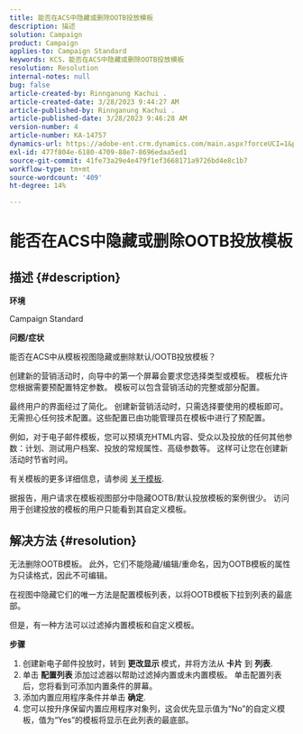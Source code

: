 ```yaml
---
title: 能否在ACS中隐藏或删除OOTB投放模板
description: 描述
solution: Campaign
product: Campaign
applies-to: Campaign Standard
keywords: KCS，能否在ACS中隐藏或删除OOTB投放模板
resolution: Resolution
internal-notes: null
bug: false
article-created-by: Rinnganung Kachui .
article-created-date: 3/28/2023 9:44:27 AM
article-published-by: Rinnganung Kachui .
article-published-date: 3/28/2023 9:46:28 AM
version-number: 4
article-number: KA-14757
dynamics-url: https://adobe-ent.crm.dynamics.com/main.aspx?forceUCI=1&pagetype=entityrecord&etn=knowledgearticle&id=aca4791c-4dcd-ed11-b596-6045bd006704
exl-id: 477f804e-6180-4709-88e7-8696edaa5ed1
source-git-commit: 41fe73a29e4e479f1ef3668171a9726bd4e8c1b7
workflow-type: tm+mt
source-wordcount: '409'
ht-degree: 14%

---
```


# 能否在ACS中隐藏或删除OOTB投放模板

## 描述 {#description}


<b>环境</b>

Campaign Standard



<b>问题/症状</b>

能否在ACS中从模板视图隐藏或删除默认/OOTB投放模板？



创建新的营销活动时，向导中的第一个屏幕会要求您选择类型或模板。 模板允许您根据需要预配置特定参数。 模板可以包含营销活动的完整或部分配置。

最终用户的界面经过了简化。 创建新营销活动时，只需选择要使用的模板即可。无需担心任何技术配置。这些配置已由功能管理员在模板中进行了预配置。

例如，对于电子邮件模板，您可以预填充HTML内容、受众以及投放的任何其他参数：计划、测试用户档案、投放的常规属性、高级参数等。 这样可让您在创建新活动时节省时间。

有关模板的更多详细信息，请参阅 [关于模板](https://experienceleague.adobe.com/docs/campaign-standard/using/getting-started/marketing-plans/marketing-activity-templates.html?lang=en).

据报告，用户请求在模板视图部分中隐藏OOTB/默认投放模板的案例很少。 访问用于创建投放的模板的用户只能看到其自定义模板。






## 解决方法 {#resolution}


无法删除OOTB模板。 此外，它们不能隐藏/编辑/重命名，因为OOTB模板的属性为只读格式，因此不可编辑。

在视图中隐藏它们的唯一方法是配置模板列表，以将OOTB模板下拉到列表的最底部。

但是，有一种方法可以过滤掉内置模板和自定义模板。

<b>步骤</b>

1. 创建新电子邮件投放时，转到 <b>更改显示 </b>模式，并将方法从 <b>卡片</b> 到 <b>列表</b>.
2. 单击 <b>配置列表 </b>添加过滤器以帮助过滤掉内置或未内置模板。 单击配置列表后，您将看到可添加内置条件的屏幕。
3. 添加内置应用程序条件并单击 <b>确定</b>.
4. 您可以按升序保留内置应用程序对象列，这会优先显示值为“No”的自定义模板，值为“Yes”的模板将显示在此列表的最底部。
